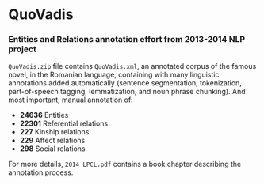 # QuoVadis
### Entities and Relations annotation effort from 2013-2014 NLP project

`QuoVadis.zip` file contains `QuoVadis.xml`, an annotated corpus of the famous novel, in the Romanian language, containing with many linguistic annotations added automatically (sentence segmentation, tokenization, part-of-speech tagging, lemmatization, and noun phrase chunking). And most important, manual annotation of:

 * __24636__ Entities
 * __22301__ Referential relations
 * __227__ Kinship relations
 * __229__ Affect relations
 * __298__ Social relations

For more details, `2014 LPCL.pdf` contains a book chapter describing the annotation process.
